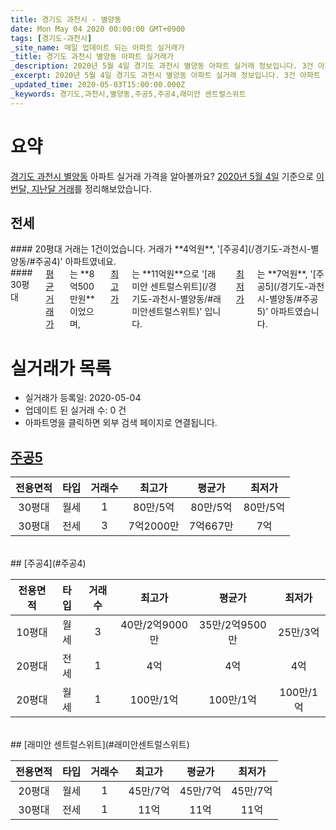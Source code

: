 ```yaml
---
title: 경기도 과천시 - 별양동
date: Mon May 04 2020 00:00:00 GMT+0900
tags: [경기도-과천시]
_site_name: 매일 업데이트 되는 아파트 실거래가
_title: 경기도 과천시 별양동 아파트 실거래가
_description: 2020년 5월 4일 경기도 과천시 별양동 아파트 실거래 정보입니다. 3건 아파트 정보가 있습니다.
_excerpt: 2020년 5월 4일 경기도 과천시 별양동 아파트 실거래 정보입니다. 3건 아파트 정보가 있습니다.
_updated_time: 2020-05-03T15:00:00.000Z
_keywords: 경기도,과천시,별양동,주공5,주공4,래미안 센트럴스위트
---
```





# 요약
<ins>경기도 과천시 별양동</ins> 아파트 실거래 가격을 알아볼까요? <ins>2020년 5월 4일</ins> 기준으로 <ins>이번달, 지난달 거래</ins>를 정리해보았습니다.

## 전세
<div class="container">
<div class="six columns" markdown="1">
#### 20평대
거래는 1건이었습니다. 거래가 **4억원**, '[주공4](/경기도-과천시-별양동/#주공4)' 아파트였네요.
</div>
<div class="six columns" markdown="1">
#### 30평대
<ins>평균 거래가</ins>는 **8억500만원**이었으며, <ins>최고가</ins>는 **11억원**으로 '[래미안 센트럴스위트](/경기도-과천시-별양동/#래미안센트럴스위트)' 입니다. <ins>최저가</ins>는 **7억원**, '[주공5](/경기도-과천시-별양동/#주공5)' 아파트였습니다.
</div>
</div>



# 실거래가 목록
- 실거래가 등록일: 2020-05-04
- 업데이트 된 실거래 수: 0 건
- 아파트명을 클릭하면 외부 검색 페이지로 연결됩니다.

## [주공5](#주공5)

|전용면적|타입|거래수|최고가|평균가|최저가|
|:---:|:---:|:---:|:---:|:---:|:---:|
|30평대|<span class="deal-type-3">월세</span>|1|80만/5억|80만/5억|80만/5억|
|30평대|<span class="deal-type-2">전세</span>|3|7억2000만|7억667만|7억|

<br/>
## [주공4](#주공4)

|전용면적|타입|거래수|최고가|평균가|최저가|
|:---:|:---:|:---:|:---:|:---:|:---:|
|10평대|<span class="deal-type-3">월세</span>|3|40만/2억9000만|35만/2억9500만|25만/3억|
|20평대|<span class="deal-type-2">전세</span>|1|4억|4억|4억|
|20평대|<span class="deal-type-3">월세</span>|1|100만/1억|100만/1억|100만/1억|

<br/>
## [래미안 센트럴스위트](#래미안센트럴스위트)

|전용면적|타입|거래수|최고가|평균가|최저가|
|:---:|:---:|:---:|:---:|:---:|:---:|
|20평대|<span class="deal-type-3">월세</span>|1|45만/7억|45만/7억|45만/7억|
|30평대|<span class="deal-type-2">전세</span>|1|11억|11억|11억|

<br/>



